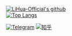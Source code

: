 [![LiHua-Official's github](https://github-readme-stats-alpha-beige.vercel.app/api?username=LiHua-Official&count_private=true&show_icons=true&count_private=true&hide_border=true)](https://github.com/anuraghazra/github-readme-stats)  
[![Top Langs](github-readme-stats-alpha-beige.vercel.app/api/top-langs/?username=LiHua-Official&hide_border=true)](https://github.com/anuraghazra/github-readme-stats)
<p>
<a href="https://t.me/LiHua01"><img src="https://img.shields.io/badge/Telegram--_.svg?style=social&logo=telegram" alt="Telegram"></a>
<a href="https://www.zhihu.com/people/lihua114"><img src="https://img.shields.io/badge/知乎--_.svg?style=social&logo=zhihu" alt="知乎"></a>
</p>
